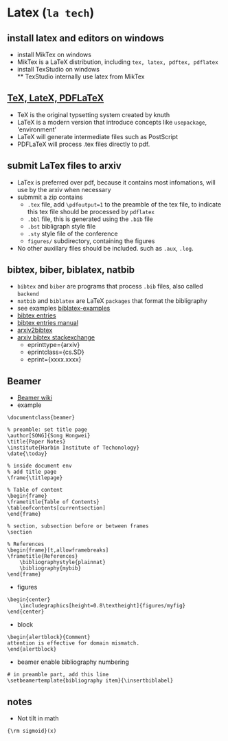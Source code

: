 # Latex (`la tech`)

## install latex and editors on windows
* install MikTex on windows
* MikTex is a LaTeX distribution, including `tex, latex, pdftex, pdflatex`
* install TexStudio on windows  
  ** TexStudio internally use latex from MikTex
  
## [TeX, LateX, PDFLaTeX](https://www.overleaf.com/learn/latex/Articles/The_TeX_family_tree:_LaTeX,_pdfTeX,_XeTeX,_LuaTeX_and_ConTeXt)
* TeX is the original typsetting system created by knuth
* LaTeX is a modern version that introduce concepts like `usepackage`, 'environment'
* LaTeX will generate intermediate files such as PostScript
* PDFLaTeX will process .tex files directly to pdf.

## submit LaTex files to arxiv
* LaTex is preferred over pdf, because it contains most infomations, will use by the arxiv when necessary
* submmit a zip contains  
  * `.tex` file, add `\pdfoutput=1` to the preamble of the tex file, to indicate this tex file should be processed by `pdflatex`
  * `.bbl` file, this is generated using the `.bib` file
  * `.bst` bibligraph style file
  * `.sty` style file of the conference
  * `figures/` subdirectory, containing the figures
* No other auxillary files should be included. such as `.aux`, `.log`.

## bibtex, biber, biblatex, natbib
* `bibtex` and `biber` are programs that process `.bib` files, also called `backend`
* `natbib` and `biblatex` are LaTeX `packages` that format the bibligraphy
* see examples [biblatex-examples](http://ctan.cs.uu.nl/macros/latex/contrib/biblatex/doc/examples/biblatex-examples.bib)
* [bibtex entries](https://www.andy-roberts.net/res/writing/latex/bibentries.pdf)
* [bibtex entries manual](http://bib-it.sourceforge.net/help/fieldsAndEntryTypes.php)
* [arxiv2bibtex](https://arxiv2bibtex.org/?q=1904.05204+&format=bibtex)
* [arxiv bibtex stackexchange](https://tex.stackexchange.com/questions/49757/what-should-an-entry-for-arxiv-entries-look-like-for-biblatex)
  * eprinttype={arxiv}
  * eprintclass={cs.SD}
  * eprint={xxxx.xxxx}
  
## Beamer
* [Beamer wiki](https://en.wikibooks.org/wiki/LaTeX/Presentations)
* example
```
\documentclass{beamer}

% preamble: set title page
\author[SONG]{Song Hongwei}
\title{Paper Notes}
\institute{Harbin Institute of Techonology}
\date{\today}

% inside document env
% add title page
\frame{\titlepage}

% Table of content
\begin{frame}
\frametitle{Table of Contents}
\tableofcontents[currentsection]
\end{frame}

% section, subsection before or between frames
\section

% References
\begin{frame}[t,allowframebreaks]
\frametitle{References}
	\bibliographystyle{plainnat}
	\bibliography{mybib}
\end{frame}
```
* figures
```
\begin{center}
	\includegraphics[height=0.8\textheight]{figures/myfig}
\end{center}
```
* block
```
\begin{alertblock}{Comment}
attention is effective for domain mismatch.
\end{alertblock}
```

* beamer enable bibliography numbering
```
# in preamble part, add this line
\setbeamertemplate{bibliography item}{\insertbiblabel}
```
## notes
* Not tilt in math
```
{\rm sigmoid}(x)
```
